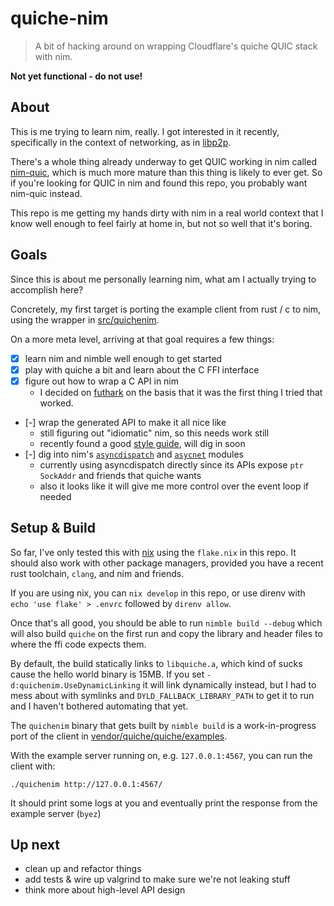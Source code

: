 # quiche-nim

> A bit of hacking around on wrapping Cloudflare's quiche QUIC stack with nim.

**Not yet functional - do not use!**

## About

This is me trying to learn nim, really. I got interested in it recently, specifically in the context of networking, as in [libp2p](https://libp2p.io).

There's a whole thing already underway to get QUIC working in nim called [nim-quic](https://github.com/vacp2p/nim-quic), which is much more mature than this thing is likely to ever get. So if you're looking for QUIC in nim and found this repo, you probably want nim-quic instead.

This repo is me getting my hands dirty with nim in a real world context that I know well enough to feel fairly at home in, but not so well that it's boring.

## Goals

Since this is about me personally learning nim, what am I actually trying to accomplish here?

Concretely, my first target is porting the example client from rust / c to nim, using the wrapper in [src/quichenim](./src/quichenim).

On a more meta level, arriving at that goal requires a few things:

- [x] learn nim and nimble well enough to get started
- [x] play with quiche a bit and learn about the C FFI interface
- [x] figure out how to wrap a C API in nim
  - I decided on [futhark](https://github.com/PMunch/futhark) on the basis that it was the first thing I tried that worked.
- [-] wrap the generated API to make it all nice like
  - still figuring out "idiomatic" nim, so this needs work still
  - recently found a good [style guide](https://status-im.github.io/nim-style-guide/00_introduction.html), will dig in soon
- [-] dig into nim's [`asyncdispatch`](https://nim-lang.org/docs/asyncdispatch.html) and [`asycnet`](https://nim-lang.org/docs/asyncnet.html) modules
  - currently using asyncdispatch directly since its APIs expose `ptr SockAddr` and friends that quiche wants
  - also it looks like it will give me more control over the event loop if needed

## Setup & Build

So far, I've only tested this with [nix](https://nix.dev/) using the `flake.nix` in this repo. It should also work with other package managers, provided you have a recent rust toolchain, `clang`, and nim and friends.

If you are using nix, you can `nix develop` in this repo, or use direnv with `echo 'use flake' > .envrc` followed by `direnv allow`.

Once that's all good, you should be able to run `nimble build --debug` which will also build `quiche` on the first run and copy the library and header files to where the ffi code expects them.

By default, the build statically links to `libquiche.a`, which kind of sucks cause the hello world binary is 15MB. If you set `-d:quichenim.UseDynamicLinking` it will link dynamically instead, but I had to mess about with symlinks and `DYLD_FALLBACK_LIBRARY_PATH` to get it to run and I haven't bothered automating that yet.

The `quichenim` binary that gets built by `nimble build` is a work-in-progress port of the client in [vendor/quiche/quiche/examples](./vendor/quiche/quiche/examples).

With the example server running on, e.g. `127.0.0.1:4567`, you can run the client with:

```
./quichenim http://127.0.0.1:4567/
```

It should print some logs at you and eventually print the response from the example server (`byez`)

## Up next

- clean up and refactor things
- add tests & wire up valgrind to make sure we're not leaking stuff
- think more about high-level API design
